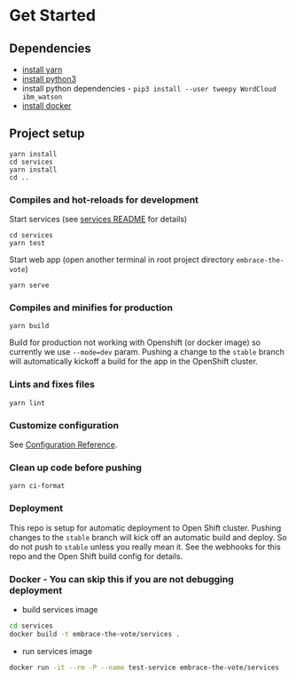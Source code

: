 # Get Started

## Dependencies

- [install yarn](https://yarnpkg.com/lang/en/docs/cli/install/)
- [install python3](https://realpython.com/installing-python/)
- install python dependencies - `pip3 install --user tweepy WordCloud ibm_watson`
- [install docker](https://docs.docker.com/get-docker/)

## Project setup

```
yarn install
cd services
yarn install
cd ..
```

### Compiles and hot-reloads for development

Start services (see [services README](services/README.md) for details)

```
cd services
yarn test
```

Start web app (open another terminal in root project directory `embrace-the-vote`)

```
yarn serve
```

### Compiles and minifies for production

```
yarn build
```

Build for production not working with Openshift (or docker image) so currently we use `--mode=dev` param.
Pushing a change to the `stable` branch will automatically kickoff a build for the app in the OpenShift cluster.

### Lints and fixes files

```
yarn lint
```

### Customize configuration

See [Configuration Reference](https://cli.vuejs.org/config/).

### Clean up code before pushing

```
yarn ci-format
```

### Deployment

This repo is setup for automatic deployment to Open Shift cluster. Pushing changes to the `stable` branch will kick off an automatic build and deploy. So do not push to `stable` unless you really mean it. See the webhooks for this repo and the Open Shift build config for details.

### Docker - You can skip this if you are not debugging deployment

- build services image

```sh
cd services
docker build -t embrace-the-vote/services .
```

- run services image

```sh
docker run -it --rm -P --name test-service embrace-the-vote/services
```
